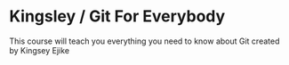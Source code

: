 # Kingsley / Git For Everybody
This course will teach you everything you need  to know about Git 
created by Kingsey Ejike